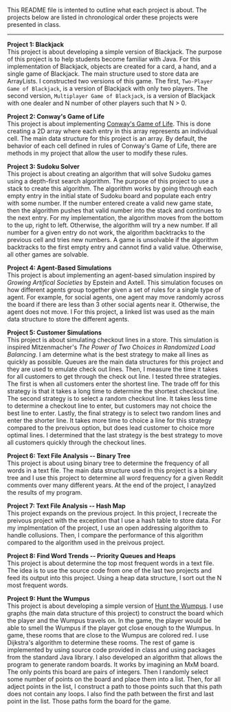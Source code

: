 This README file is intented to outline what each project is about. The projects below are listed in chronological order these projects were presented in class.

---

**Project 1: Blackjack**  
This project is about developing a simple version of Blackjack. The purpose of this project is to help students become familiar with Java. For this implementation of Blackjack, objects are created for a card, a hand, and a single game of Blackjack. The main structure used to store data are ArrayLists. I constructed two versions of this game. The first, `Two-Player Game of Blackjack`, is a version of Blackjack with only two players. The second version, `Multiplayer Game of Blackjack`, is a version of Blackjack with one dealer and N number of other players such that N > 0.

**Project 2: Conway's Game of Life**  
This project is about implementing [Conway's Game of Life](https://en.wikipedia.org/wiki/Conway's_Game_of_Life). This is done creating a 2D array where each entry in this array represents an individual cell. The main data structure for this project is an array. By default, the behavior of each cell defined in rules of Conway's Game of Life, there are methods in my project that allow the user to modify these rules.

**Project 3: Sudoku Solver**  
This project is about creating an algorithm that will solve Sudoku games using a depth-first search algorithm. The purpose of this project to use a stack to create this algorithm. The algorithm works by going through each empty entry in the initial state of Sudoku board and populate each entry with some number. If the number entered create a valid new game state, then the algorithm pushes that valid number into the stack and continues to the next entry. For my implementation, the algorithm moves from the bottom to the up, right to left. Otherwise, the algorithm will try a new number. If all number for a given entry do not work, the algorithm backtracks to the previous cell and tries new numbers. A game is unsolvable if the algorithm backtracks to the first empty entry and cannot find a valid value. Otherwise, all other games are solvable.

**Project 4: Agent-Based Simulations**  
This project is about implementing an agent-based simulation inspired by *Growing Artifical Societies* by Epstein and Axtell. This simulation focuses on how different agents group together given a set of rules for a single type of agent. For example, for social agents, one agent may move randomly across the board if there are less than 3 other social agents near it. Otherwise, the agent does not move. I  For this project, a linked list was used as the main data structure to store the different agents. 

**Project 5: Customer Simulations**  
This project is about simulating checkout lines in a store. This simulation is inspired Mitzenmacher's *The Power of Two Choices in Randomized Load Balancing*. I am determine what is the best strategy to make all lines as quickly as possible. Queues are the main data structures for this project and they are used to emulate check out lines. Then, I measure the time it takes for all customers to get through the check out line. I tested three strategies. The first is when all customers enter the shortest line. The trade off for this strategy is that it takes a long time to determine the shortest checkout line. The second strategy is to select a random checkout line. It takes less time to determine a checkout line to enter, but customers may not choice the best line to enter. Lastly, the final strategy is to select two random lines and enter the shorter line. It takes more time to choice a line for this strategy compared to the preivous option, but does lead customer to choice more optimal lines. I determined that the last strategy is the best strategy to move all customers quickly through the checkout lines.

**Project 6: Text File Analysis -- Binary Tree**  
This project is about using binary tree to determine the frequency of all words in a text file. The main data structure used in this project is a binary tree and I use this project to determine all word frequency for a given Reddit comments over many different years. At the end of the project, I anaylzed the results of my program.

**Project 7: Text File Analysis -- Hash Map**  
This project expands on the previous project. In this project, I recreate the preivous project with the exception that I use a hash table to store data. For my implmentation of the project, I use an open addressing algorithm to handle collusions. Then, I compare the performance of this algorithm compared to the algorithm used in the preivous project.

**Project 8: Find Word Trends -- Priority Queues and Heaps**  
This project is about determine the top most frequent words in a text file. The idea is to use the source code from one of the last two projects and feed its output into this project. Using a heap data structure, I sort out the N most frequent words.

**Project 9: Hunt the Wumpus**  
This project is about developing a simple version of [Hunt the Wumpus](https://en.wikipedia.org/wiki/Hunt_the_Wumpus). I use graphs (the main data structure of this project) to construct the board which the player and the Wumpus travels on. In the game, the player would be able to smell the Wumpus if the player got close enough to the Wumpus. In game, these rooms that are close to the Wumpus are colored red. I use Dijkstra's algorithm to determine these rooms. The rest of game is implemented by using source code provided in class and using packages from the standard Java library. I also developed an algorithm that allows the program to generate random boards. It works by imagining an MxM board. The only points this board are pairs of integers. Then I randomly select some number of points on the board and place them into a list. Then, for all adject points in the list, I construct a path to those points such that this path does not contain any loops. I also find the path between the first and last point in the list. Those paths form the board for the game.
